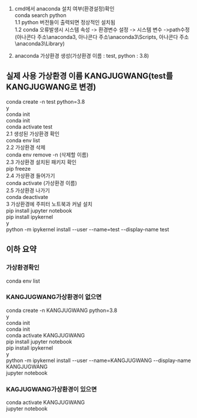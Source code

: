 1. cmd에서 anaconda 설치 여부(환경설정)확인   
conda search python   
1.1 python 버전들이 출력되면 정상적인 설치됨   
1.2 conda 오류발생시 시스템 속성 -> 환경변수 설정 -> 시스템 변수 ->path수정(아나콘다 주소\anaconda3, 아나콘다 주소\anaconda3\Scripts, 아나콘다 주소\anaconda3\Library)   

2. anaconda 가상환경 생성(가상환경 이름 : test, python : 3.8)   
## 실제 사용 가상환경 이름 KANGJUGWANG(test를 KANGJUGWANG로 변경)   
conda create -n test python=3.8   
y   
conda init   
conda init   
conda activate test   
2.1 생성된 가상환경 확인   
   conda env list   
2.2 가상환경 삭제   
   conda env remove -n (삭제할 이름)   
2.3 가상환경 설치된 패키지 확인   
   pip freeze   
2.4 가상환경 들어가기   
   conda activate (가상환경 이름)   
2.5 가상환경 나가기   
   conda deactivate   
3 가상환경에 주피터 노트북과 커널 설치   
pip install jupyter notebook   
pip install ipykernel   
y   
python -m ipykernel install --user --name=test --display-name test   
## 이하 요약 ## 
### 가상환경확인
conda env list
### KANGJUGWANG가상환경이 없으면
conda create -n KANGJUGWANG python=3.8   
y   
conda init   
conda init   
conda activate KANGJUGWANG   
pip install jupyter notebook   
pip install ipykernel   
y   
python -m ipykernel install --user --name=KANGJUGWANG --display-name KANGJUGWANG   
jupyter notebook   
### KAGJUGWANG가상환경이 있으면 
conda activate KANGJUGWANG   
jupyter notebook   
